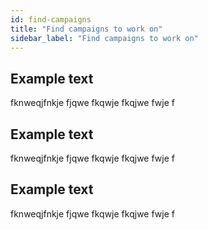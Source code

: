 ```yaml
---
id: find-campaigns
title: "Find campaigns to work on"
sidebar_label: "Find campaigns to work on"
---
```


## Example text

fknweqjfnkje fjqwe fkqwje fkqjwe fwje f

## Example text

fknweqjfnkje fjqwe fkqwje fkqjwe fwje f

## Example text

fknweqjfnkje fjqwe fkqwje fkqjwe fwje f
